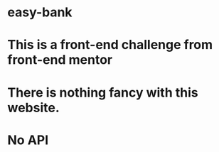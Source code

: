 # easy-bank
# This is a front-end challenge from front-end mentor
# There is nothing fancy with this website.
# No API
